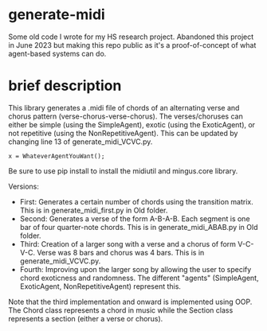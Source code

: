 # generate-midi

Some old code I wrote for my HS research project. Abandoned this project in June 2023 but making this repo public as it's a proof-of-concept of what agent-based systems can do.

# brief description

This library generates a .midi file of chords of an alternating verse and chorus pattern (verse-chorus-verse-chorus). The verses/choruses can either be simple (using the SimpleAgent), exotic (using the ExoticAgent), or not repetitive (using the NonRepetitiveAgent). This can be updated by changing line 13 of generate_midi_VCVC.py. 

```
x = WhateverAgentYouWant();
```

Be sure to use pip install to install the midiutil and mingus.core library. 

Versions:
* First: Generates a certain number of chords using the transition matrix. This is in generate_midi_first.py in Old folder.
* Second: Generates a verse of the form A-B-A-B. Each segment is one bar of four quarter-note chords. This is in generate_midi_ABAB.py in Old folder.
* Third: Creation of a larger song with a verse and a chorus of form V-C-V-C. Verse was 8 bars and chorus was 4 bars. This is in generate_midi_VCVC.py.
* Fourth: Improving upon the larger song by allowing the user to specify chord exoticness and randomness. The different "agents" (SimpleAgent, ExoticAgent, NonRepetitiveAgent) represent this. 

Note that the third implementation and onward is implemented using OOP. The Chord class represents a chord in music while the Section class represents a section (either a verse or chorus). 

